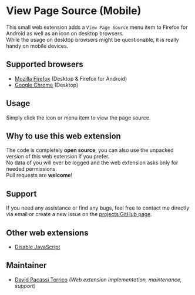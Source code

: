 # View Page Source (Mobile)
This small web extension adds a `View Page Source` menu item to Firefox for Android as well as an icon on desktop browsers.  
While the usage on desktop browsers might be questionable, it is really handy on mobile devices.

## Supported browsers
- [Mozilla Firefox]() (Desktop & Firefox for Android)
- [Google Chrome]() (Desktop)

## Usage
Simply click the icon or menu item to view the page source.

## Why to use this web extension
The code is completely **open source**, you can also use the unpacked version of this web extension if you prefer.  
No data of you will ever be logged and the web extension asks only for needed permissions.  
Pull requests are **welcome**!

## Support
If you need any assistance or find any bugs, feel free to contact me directly via email or create a
new issue on the [projects GitHub page](https://github.com/dpacassi/view-page-source-mobile).

## Other web extensions
- [Disable JavaScript](https://github.com/dpacassi/disable-javascript)

## Maintainer
- [David Pacassi Torrico](https://pacassi.ch/) _(Web extension implementation, maintenance, support)_
